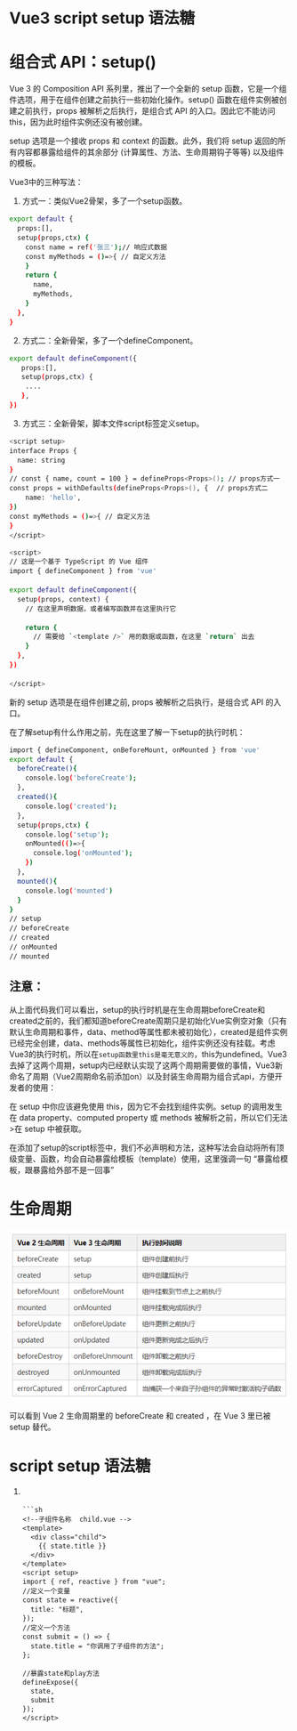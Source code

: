 # Vue3 script setup 语法糖

# 组合式 API：setup()

Vue 3 的 Composition API 系列里，推出了一个全新的 setup 函数，它是一个组件选项，用于在组件创建之前执行一些初始化操作。setup() 函数在组件实例被创建之前执行，props 被解析之后执行，是组合式 API 的入口。因此它不能访问 this，因为此时组件实例还没有被创建。

setup 选项是一个接收 props 和 context 的函数。此外，我们将 setup 返回的所有内容都暴露给组件的其余部分 (计算属性、方法、生命周期钩子等等) 以及组件的模板。

Vue3中的三种写法：

1. 方式一：类似Vue2骨架，多了一个setup函数。
   
```sh
export default {
  props:[],
  setup(props,ctx) {
    const name = ref('张三');// 响应式数据
    const myMethods = ()=>{ // 自定义方法
    }
    return {
      name,
      myMethods,
    }
  },
}
```

2. 方式二：全新骨架，多了一个defineComponent。
   
```sh
export default defineComponent({
   props:[],
   setup(props,ctx) {
    ....
   },
})
```

3. 方式三：全新骨架，脚本文件script标签定义setup。

```sh
<script setup>
interface Props {
  name: string
}
// const { name, count = 100 } = defineProps<Props>(); // props方式一
const props = withDefaults(defineProps<Props>(), {  // props方式二
    name: 'hello',
})
const myMethods = ()=>{ // 自定义方法
}
</script>
```

```sh
<script>
// 这是一个基于 TypeScript 的 Vue 组件
import { defineComponent } from 'vue'

export default defineComponent({
  setup(props, context) {
    // 在这里声明数据，或者编写函数并在这里执行它

    return {
      // 需要给 `<template />` 用的数据或函数，在这里 `return` 出去
    }
  },
})

</script>
```
新的 setup 选项是在组件创建之前, props 被解析之后执行，是组合式 API 的入口。

在了解setup有什么作用之前，先在这里了解一下setup的执行时机：

```sh
import { defineComponent, onBeforeMount, onMounted } from 'vue'
export default {
  beforeCreate(){
    console.log('beforeCreate');
  },
  created(){
    console.log('created');
  },
  setup(props,ctx) {
    console.log('setup');
    onMounted(()=>{
      console.log('onMounted');
    })
  },
  mounted(){
    console.log('mounted')
  }
}
// setup
// beforeCreate
// created
// onMounted
// mounted
```
## 注意：

从上面代码我们可以看出，setup的执行时机是在生命周期beforeCreate和created之前的，我们都知道beforeCreate周期只是初始化Vue实例空对象（只有默认生命周期和事件，data、method等属性都未被初始化），created是组件实例已经完全创建，data、methods等属性已初始化，组件实例还没有挂载。考虑Vue3的执行时机，所以在`setup函数里this是毫无意义的`，this为undefined。Vue3去掉了这两个周期，setup内已经默认实现了这两个周期需要做的事情，Vue3新命名了周期（Vue2周期命名前添加on）以及封装生命周期为组合式api，方便开发者的使用：

在 setup 中你应该避免使用 this，因为它不会找到组件实例。setup 的调用发生在 data property、computed property 或 methods 被解析之前，所以它们无法>在 setup 中被获取。


在添加了setup的script标签中，我们不必声明和方法，这种写法会自动将所有顶级变量、函数，均会自动暴露给模板（template）使用，这里强调一句 “暴露给模板，跟暴露给外部不是一回事”

# 生命周期

![](./img/2023-07-21-09-45-33.png)

可以看到 Vue 2 生命周期里的 beforeCreate 和 created ，在 Vue 3 里已被 setup 替代。

# script setup 语法糖

1. <script setup> 语法糖并不是新增的功能模块，它只是简化了以往的组合API（compositionApi）的必须返回（return）的写法，并且有更好的运行时性能。
2. 
3. 在 setup 函数中：所有 ES 模块导出都被认为是暴露给上下文的值，并包含在 ​​setup()​​ 返回对象中。相对于之前的写法，使用后，语法也变得更简单。

# 组件核心 API 的使用

## ref 

ref是最常用的一个响应式 API，它可以用来定义所有类型的数据，包括 Node 节点和组件。返回一个响应式对象，所有的值都通过 .value 属性获取。

```sh
<template>
    <div>{{counter}}</div>
</template>
<script setup >
import { ref } from 'vue'

const counter = ref(0);//不用 return ，直接在 templete 中使用

const timer = setInterval(() => {
    counter.value++
}, 1000)

onUnmounted(() => {
    clearInterval(timer);
})
</script>
```

## reactive

返回一个对象的响应式代理。
```sh
<script setup>
import { reactive, onUnmounted } from 'vue'

const state = reactive({
    counter: 0
})
// 定时器 每秒都会更新数据
const timer = setInterval(() => {
    state.counter++
}, 1000);

onUnmounted(() => {
    clearInterval(timer);
})
</script>
<template>
    <div>{{state.counter}}</div>
</template>
```

ref和reactive的关系:
ref是一个{value:'xxxx'}的结构，value是一个reactive对象。
reactive 的底层是 Proxy ，ref 的本质也是用 reactive 来包装，所以也是 Proxy，ref本质也是reactive

ref(obj)等价于reactive({value: obj})

## 组件自动注册

在 script setup 中，引入的组件可以直接使用，无需再通过components进行注册，并且无法指定当前组件的名字，它会自动以文件名为主，也就是不用再写name属性了。

```sh
<template>
	<Child />
</template>

<script setup>
import Child from '@/components/Child.vue'
</script>
```

## 定义组件的 props

efineProps ----> [用来接收父组件传来的 props] 代码示列：

通过defineProps指定当前 props 类型，获得上下文的props对象。

```sh

<script setup lang="ts"> 
import { defineProps } from 'vue';

const props = defineProps(["title"]);
</script>
<!-- 或者 -->
<script setup>
  import { defineProps } from 'vue';

  const props = defineProps({
    title: String, // 可以设置传来值的类型
  })
</script>
<!-- 或者 -->
<script setup>
  import { defineProps } from 'vue';

  const props = defineProps({
    // 可以设置传来值的类型和默认值
    title: {
        type:String,
        default: ''
    }
  })
</script>
<!-- 或者 -->
<script setup>
  import { defineProps } from 'vue';

  const props = defineProps({
    title: [String,Number] // 可以设置传来值的多种类型
  })
</script>
<!-- 或者 -->
<script setup lang="ts"> 
    import { ref,defineProps } from 'vue';
    
    type Props={ 
        title:string 
    }
    defineProps<Props>(); 
</script>

```

## 定义 emit

使用defineEmit定义当前组件含有的事件，并通过返回的上下文去执行 emit。示例：
```sh
<script setup>
  import { defineEmits } from 'vue'
  // 定义两个方法 change 和 delete
  const emit = defineEmits(['change', 'delete'])
  
  const handleClick=()=>{
    emit('change', 5); // 传给父组件的值的方法
  }
  
  const handleClickDel=()=>{
    emit('delete', 8); // 传给父组件的值的方法
  }
</script>

```

## 父子组件通信

1. 在Vue3中父子组件传值、方法是通过defineProps, defineEmits实现的。
2. defineProps 和 defineEmits 都是只在 <script setup> 中才能使用的。
3. 它们不需要导入就会随着 <script setup> 被一同处理编译。
4. defineProps 接收与 props 选项相同的值， defineEmits 也接收 emits 选项 相同的值。

defineProps 用来接收父组件传来的 props ; defineEmits 用来声明触发的事件。

```sh
//父组件
<template>
  <my-son foo="🚀🚀🚀🚀🚀🚀" @childClick="childClick" />
</template>

<script lang="ts" setup>
import MySon from "./MySon.vue";

let childClick = (e: any):void => {
  console.log('from son：',e);  //🚀🚀🚀🚀🚀🚀
};
</script>


//子组件
<template>
  <span @click="sonToFather">信息:{{ props.foo }}</span>
</template>

<script lang="ts" setup>
import { defineEmits, defineProps} from "vue";

const emit = defineEmits(["childClick"]);     // 声明触发事件 childClick
const props = defineProps({ foo: String });   // 获取props

const sonToFather = () =>{
    emit('childClick' , props.foo)
}
</script>

```
子组件通过 defineProps 接收父组件传过来的数据，子组件通过 defineEmits 定义事件发送信息给父组件

增强的props类型定义

```sh
const props = defineProps<{
  foo: string
  bar?: number
}>()

const emit = defineEmit<(e: 'update' | 'delete', id: number) => void>()
```

不过注意，采用这种方法将无法使用props默认值。

## 父组件调用子组件事件

defineExpose ----> [组件暴露出自己的属性]

传统的写法，我们可以在父组件中，通过 ref 实例的方式去访问子组件的内容，但在 script setup 中，该方法就不能用了，setup 相当于是一个闭包，除了内部的 template模板，谁都不能访问内部的数据和方法。

<script setup> 的组件默认不会对外部暴露任何内部声明的属性。
如果有部分属性要暴露出去，可以使用 defineExpose

```sh
<!-- 父组件 app.vue -->
<template>
  <div class="par">
    <!-- 使用 ref 指令关联子组件 -->
    <child ref="childRef"/>
    <button @click="handleClick">提交</button>
  </div>
</template>
<script setup>
import { reactive, ref } from "vue";
import child from "./child.vue";
//定义子组件实例，名称要和上面的ref相同
const childRef = ref(null);
 
//访问demo组件的方法或对象
const handleClick = () => {
  //获取到子组件的 title 数据 
  let title = childRef.value.state.title;
  //调用子组件的 play方法
  childRef.value.submit();
};
</script>
```


```sh
<!--子组件名称  child.vue -->
<template>
  <div class="child">
    {{ state.title }}
  </div>
</template>
<script setup>
import { ref, reactive } from "vue";
//定义一个变量
const state = reactive({
  title: "标题",
});
//定义一个方法
const submit = () => {
  state.title = "你调用了子组件的方法";
};
 
//暴露state和play方法
defineExpose({
  state,
  submit
});
</script>
```

